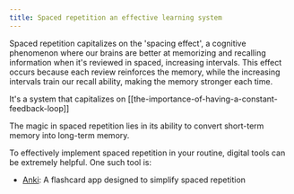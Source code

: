 ```yaml
---
title: Spaced repetition an effective learning system
---
```

Spaced repetition capitalizes on the 'spacing effect', a cognitive phenomenon where our brains are better at memorizing and recalling information when it's reviewed in spaced, increasing intervals. This effect occurs because each review reinforces the memory, while the increasing intervals train our recall ability, making the memory stronger each time. 

It's a system that capitalizes on [[the-importance-of-having-a-constant-feedback-loop]]

The magic in spaced repetition lies in its ability to convert short-term memory into long-term memory.

To effectively implement spaced repetition in your  routine, digital tools can be extremely helpful. One such tool is:
- [Anki](https://apps.ankiweb.net/): A flashcard app designed to simplify spaced repetition